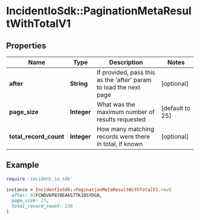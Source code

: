 # IncidentIoSdk::PaginationMetaResultWithTotalV1

## Properties

| Name | Type | Description | Notes |
| ---- | ---- | ----------- | ----- |
| **after** | **String** | If provided, pass this as the &#39;after&#39; param to load the next page | [optional] |
| **page_size** | **Integer** | What was the maximum number of results requested | [default to 25] |
| **total_record_count** | **Integer** | How many matching records were there in total, if known | [optional] |

## Example

```ruby
require 'incident_io_sdk'

instance = IncidentIoSdk::PaginationMetaResultWithTotalV1.new(
  after: 01FCNDV6P870EA6S7TK1DSYDG0,
  page_size: 25,
  total_record_count: 238
)
```

